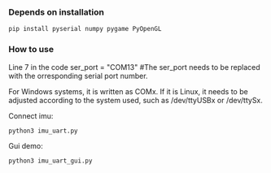### Depends on installation
    pip install pyserial numpy pygame PyOpenGL
### How to use
Line 7 in the code ser_port = "COM13"  #The ser_port needs to be replaced with the orresponding serial port number. 

For Windows systems, it is written as COMx. If it is Linux, it needs to be adjusted according to the system used, such as /dev/ttyUSBx or /dev/ttySx.

Connect imu:

    python3 imu_uart.py

Gui demo:  

    python3 imu_uart_gui.py  